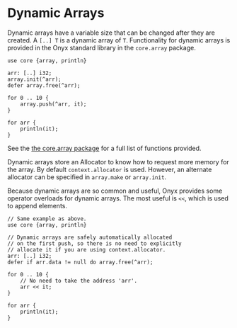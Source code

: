 # Dynamic Arrays
Dynamic arrays have a variable size that can be changed after they are created. A `[..] T` is a dynamic array of `T`. Functionality for dynamic arrays is provided in the Onyx standard library in the `core.array` package.
```onyx
use core {array, println}

arr: [..] i32;
array.init(^arr);
defer array.free(^arr);

for 0 .. 10 {
	array.push(^arr, it);
}

for arr {
	println(it);
}
```
See the [the core.array package](https://docs.onyxlang.io/packages/core.array.html) for a full list of functions provided.

Dynamic arrays store an Allocator to know how to request more memory for the array. By default `context.allocator` is used. However, an alternate allocator can be specified in `array.make` or `array.init`.

Because dynamic arrays are so common and useful, Onyx provides some operator overloads for dynamic arrays. The most useful is `<<`, which is used to append elements.
```onyx
// Same example as above.
use core {array, println}

// Dynamic arrays are safely automatically allocated
// on the first push, so there is no need to explicitly
// allocate it if you are using context.allocator.
arr: [..] i32;
defer if arr.data != null do array.free(^arr);

for 0 .. 10 {
	// No need to take the address 'arr'.
	arr << it;
}

for arr {
	println(it);
}
```

